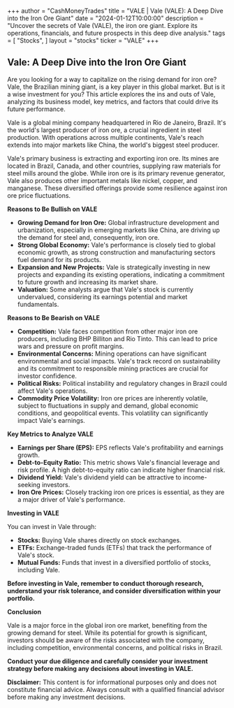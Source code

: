 +++
author = "CashMoneyTrades"
title = "VALE |  Vale (VALE): A Deep Dive into the Iron Ore Giant"
date = "2024-01-12T10:00:00"
description = "Uncover the secrets of Vale (VALE), the iron ore giant. Explore its operations, financials, and future prospects in this deep dive analysis."
tags = [
"Stocks",
]
layout = "stocks"
ticker = "VALE"
+++
        


## Vale: A Deep Dive into the Iron Ore Giant

Are you looking for a way to capitalize on the rising demand for iron ore? Vale, the Brazilian mining giant, is a key player in this global market. But is it a wise investment for you? This article explores the ins and outs of Vale, analyzing its business model, key metrics, and factors that could drive its future performance.

Vale is a global mining company headquartered in Rio de Janeiro, Brazil. It's the world's largest producer of iron ore, a crucial ingredient in steel production. With operations across multiple continents, Vale's reach extends into major markets like China, the world's biggest steel producer. 

Vale's primary business is extracting and exporting iron ore. Its mines are located in Brazil, Canada, and other countries, supplying raw materials for steel mills around the globe. While iron ore is its primary revenue generator, Vale also produces other important metals like nickel, copper, and manganese. These diversified offerings provide some resilience against iron ore price fluctuations. 

**Reasons to Be Bullish on VALE**

* **Growing Demand for Iron Ore:** Global infrastructure development and urbanization, especially in emerging markets like China, are driving up the demand for steel and, consequently, iron ore.
* **Strong Global Economy:** Vale's performance is closely tied to global economic growth, as strong construction and manufacturing sectors fuel demand for its products.
* **Expansion and New Projects:** Vale is strategically investing in new projects and expanding its existing operations, indicating a commitment to future growth and increasing its market share.
* **Valuation:** Some analysts argue that Vale's stock is currently undervalued, considering its earnings potential and market fundamentals. 

**Reasons to Be Bearish on VALE**

* **Competition:** Vale faces competition from other major iron ore producers, including BHP Billiton and Rio Tinto. This can lead to price wars and pressure on profit margins.
* **Environmental Concerns:** Mining operations can have significant environmental and social impacts. Vale's track record on sustainability and its commitment to responsible mining practices are crucial for investor confidence.
* **Political Risks:**  Political instability and regulatory changes in Brazil could affect Vale's operations. 
* **Commodity Price Volatility:** Iron ore prices are inherently volatile, subject to fluctuations in supply and demand, global economic conditions, and geopolitical events. This volatility can significantly impact Vale's earnings.

**Key Metrics to Analyze VALE**

* **Earnings per Share (EPS):**  EPS reflects Vale's profitability and earnings growth. 
* **Debt-to-Equity Ratio:** This metric shows Vale's financial leverage and risk profile. A high debt-to-equity ratio can indicate higher financial risk.
* **Dividend Yield:** Vale's dividend yield can be attractive to income-seeking investors.
* **Iron Ore Prices:**  Closely tracking iron ore prices is essential, as they are a major driver of Vale's performance.

**Investing in VALE**

You can invest in Vale through:

* **Stocks:** Buying Vale shares directly on stock exchanges.
* **ETFs:** Exchange-traded funds (ETFs) that track the performance of Vale's stock.
* **Mutual Funds:** Funds that invest in a diversified portfolio of stocks, including Vale.

**Before investing in Vale, remember to conduct thorough research, understand your risk tolerance, and consider diversification within your portfolio.**

**Conclusion**

Vale is a major force in the global iron ore market, benefiting from the growing demand for steel. While its potential for growth is significant, investors should be aware of the risks associated with the company, including competition, environmental concerns, and political risks in Brazil. 

**Conduct your due diligence and carefully consider your investment strategy before making any decisions about investing in VALE.**

**Disclaimer:** This content is for informational purposes only and does not constitute financial advice. Always consult with a qualified financial advisor before making any investment decisions. 

        